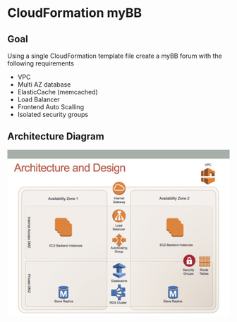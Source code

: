 # CloudFormation myBB

## Goal

Using a single CloudFormation template file create a myBB forum with the following requirements

* VPC
* Multi AZ database
* ElasticCache (memcached)
* Load Balancer
* Frontend Auto Scalling
* Isolated security groups

## Architecture Diagram

![CloudFormation Architecture design](slide1.jpg)
